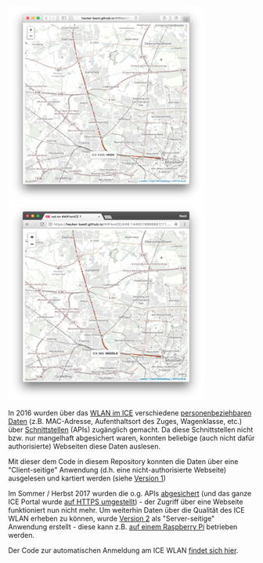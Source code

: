 <img src="https://raw.githubusercontent.com/hacker-bastl/WIFIonICE/master/docs/screenshot-safari.png" width="400" height="400" /> <img src="https://raw.githubusercontent.com/hacker-bastl/WIFIonICE/master/docs/screenshot-chrome.png" width="400" height="400" />

In 2016 wurden über das [WLAN im ICE](https://inside.bahn.de/wifionice-wlan-ice-login/) verschiedene [personenbeziehbaren Daten](https://de.wikipedia.org/wiki/Personenbezogene_Daten) (z.B. MAC-Adresse, Aufenthaltsort des Zuges, Wagenklasse, etc.) über [Schnittstellen](https://de.wikipedia.org/wiki/Programmierschnittstelle) (APIs) zugänglich gemacht.
Da diese Schnittstellen nicht bzw. nur mangelhaft abgesichert waren, konnten beliebige (auch nicht dafür authorisierte) Webseiten diese Daten auslesen.

Mit dieser dem Code in diesem Repository konnten die Daten über eine "Client-seitige" Anwendung (d.h. eine nicht-authorisierte Webseite) ausgelesen und kartiert werden (siehe [Version 1](https://github.com/hacker-bastl/WIFIonICE/tree/v1.3#readme))

Im Sommer / Herbst 2017 wurden die o.g. APIs [abgesichert](https://en.wikipedia.org/wiki/Cross-origin_resource_sharing#Response_headers) (und das ganze ICE Portal wurde [auf HTTPS umgestellt](https://twitter.com/macbastl/status/906957691087675393)) - der Zugriff über eine Webseite funktioniert nun nicht mehr.
Um weiterhin Daten über die Qualität des ICE WLAN erheben zu können, wurde [Version 2](https://github.com/hacker-bastl/WIFIonICE/tree/v2.0#readme) als "Server-seitige" Anwendung erstellt - diese kann z.B. [auf einem Raspberry Pi](https://twitter.com/macbastl/status/960056325492355072) betrieben werden.

Der Code zur automatischen Anmeldung am ICE WLAN [findet sich hier](https://gist.github.com/147718dcc637e150bfa394e7491ff84c).
